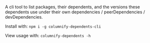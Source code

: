A cli tool to list packages, their dependents, and the versions these dependents use under their own dependencies / peerDependencies / devDependencies.

Install with: `npm i -g columnify-dependents-cli`

View usage with: `columnify-dependents -h`
